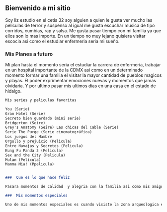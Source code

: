 ## Bienvenido a mi sitio

Soy liz estudio en el cetis 32 soy alguien a quien le gusta ver mucho las peliculas de terror y suspenso al igual me gusta escuchar musica  de tipo corridos, cumbias, rap y salsa. Me gusta pasar tiempo con mi familia ya que ellos son lo mas importe. En un tiempo no muy lejano quisiera visitar escocia asi como el estudiar enfermeria seria mi sueño.


###  Mis Planes a futuro
Mi plan hasta el momento seria  el estudiar la carrera de enfermeria, trabajar en un hospital importante de la CDMX asi como en  un determinado momento formar una familia  el visitar  la mayor cantidad de pueblos magicos y playas. El poder exprimentar emociones nuevas y momentos que jamas olvidaria. Y por ultimo pasar mis ultimos dias en una casa en el estado de hidalgo.


```markdown
Mis series y peliculas favoritas

You (Serie)
Gran Hotel (Serie)
Secreto bien guardado (mini serie)
Bridgerton (Seire)
Grey's Anatomy (Seire) Las chicas del Cable (Serie)
Serie The Purge (Serie cinematográfica)
Los juegos del Hambre
Orgullo y prejuicio (Pelicula)
Entre Navajas y Secretos (Pelicula)
Kung Fu Panda 3 (Pelicula)
Sex and the City (Pelicula)
Mulan (Pelicula)
Mamma Mia! (Ppelicula)


###  Que es lo que hace feliz

Pasara momentos de calidad  y alegria con la familia asi como mis amigos, mi mejor amiga ellos me hacen reir cada vez que me siento mal, el echo de apoyarme es algo fundamental en mi vida. Hay que ver la vida de la mejor forma posible tenemos una sola vida una sola oputunidar de pisar esta tierra  la vida no tiene que ser perfecta para ser maravillosa.

###  Mis momentos especiales

Uno de mis momentos especiales es cuando visiste la zona arqueologica en oaxaca Monte Alban, el ver el sentir cosas increibles que no hubiera imaginado vivir por otra parte  otro momento fue cuando monte un toro en el estado de Jalisco. El ir a las aguas termales en el esatdo de Hidalgo son de los momentos tan maravillosos.
